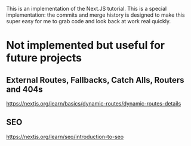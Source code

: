 This is an implementation of the Next.JS tutorial. This is a special implementation: the commits and merge history is designed to make this super easy for me to grab code and look back at work real quickly. 

# Not implemented but useful for future projects

## External Routes, Fallbacks, Catch Alls, Routers and 404s
https://nextjs.org/learn/basics/dynamic-routes/dynamic-routes-details

## SEO 
https://nextjs.org/learn/seo/introduction-to-seo